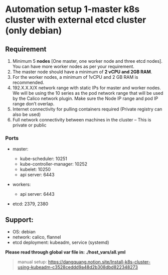 # Automation setup 1-master k8s cluster with external etcd cluster (only debian)

## Requirement

1. Minimum 5 **nodes** [One master, one worker node and three etcd nodes]. You can have more worker nodes as per your requirement.
2. The master node should have a minimum of **2 vCPU and 2GB RAM**.
3. For the worker nodes, a minimum of 1vCPU and 2 GB RAM is recommended.
4. 192.X.X.X/X network range with static IPs for master and worker nodes. We will be using the 10 series as the pod network range that will be used by the Calico network plugin. Make sure the Node IP range and pod IP range don’t overlap.
5. Internet connectivity for pulling containers required (Private registry can also be used)
6. Full network connectivity between machines in the cluster – This is private or public

### Ports

- master:

  - kube-scheduler: 10251
  - kube-controller-manager: 10252
  - kubelet: 10250
  - api server: 6443

- workers:

  - api server: 6443

- etcd: 2379, 2380

## Support:

- OS: debian
- network: calico, flannel
- etcd deployment: kubeadm, service (systemd)

**Please read through global var file in: ./host_vars/all.yml**

> manual setup: https://dangquang.notion.site/Install-k8s-cluster-using-kubeadm-c3528ceddd9a48d2b308dbd822348273
